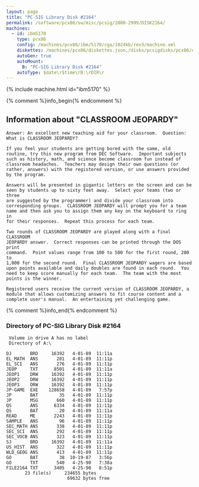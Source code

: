 ```yaml
---
layout: page
title: "PC-SIG Library Disk #2164"
permalink: /software/pcx86/sw/misc/pcsig/2000-2999/DISK2164/
machines:
  - id: ibm5170
    type: pcx86
    config: /machines/pcx86/ibm/5170/cga/1024kb/rev3/machine.xml
    diskettes: /machines/pcx86/diskettes.json,/disks/pcsigdisks/pcx86/diskettes.json
    autoGen: true
    autoMount:
      B: "PC-SIG Library Disk #2164"
    autoType: $date\r$time\rB:\rDIR\r
---
```


{% include machine.html id="ibm5170" %}

{% comment %}info_begin{% endcomment %}

## Information about "CLASSROOM JEOPARDY"

    Answer: An excellent new teaching aid for your classroom.  Question:
    What is CLASSROOM JEOPARDY?
    
    If you feel your students are getting bored with the same, old
    routine, try this new program from DEC Software.  Important subjects
    such as history, math, and science become classroom fun instead of
    classroom headaches.  Teachers may design their own questions (or
    rather, answers) with the registered version, or use answers provided
    by the program.
    
    Answers will be presented in gigantic letters on the screen and can be
    seen by students up to sixty feet away.  Select your teams (two or three
    are suggested by the programmer) and divide your classroom into
    corresponding groups.  CLASSROOM JEOPARDY will prompt you for a team
    name and then ask you to assign them any key on the keyboard to ring in
    for their responses.  Repeat this process for each team.
    
    Two rounds of CLASSROOM JEOPARDY are played along with a final CLASSROOM
    JEOPARDY answer.  Correct responses can be printed through the DOS print
    command.  Point values range from 100 to 500 for the first round, 200 to
    1,000 for the second round.  Final CLASSROOM JEOPARDY wagers are based
    upon points available and daily doubles are found in each round.  You
    need to keep score manually for each team.  The team with the most
    points is the winner.
    
    Registered users receive the current version of CLASSROOM JEOPARDY, a
    module that allows customizing answers to fit course content and a
    complete user's manual.  An entertaining yet challenging game.
{% comment %}info_end{% endcomment %}


### Directory of PC-SIG Library Disk #2164

     Volume in drive A has no label
     Directory of A:\

    DJ       BRD     16392   4-01-89  11:11a
    EL_MATH  ANS       201   4-01-89  11:11p
    EL_SCI   ANS       276   4-01-89  11:11p
    JEOP     TXT      8501   4-01-89  11:11a
    JEOP1    DRW     16392   4-01-89  11:11p
    JEOP2    DRW     16392   4-01-89  11:11p
    JEOP3    DRW     16392   4-01-89  11:11p
    JP-GAME  EXE    128658   4-01-89   7:57p
    JP       BAT        35   4-01-89  11:11p
    JP       MSG       660   4-01-89  11:11p
    QS       ANS      6334   4-01-89  11:11p
    QS       BAT        20   4-01-89  11:11a
    READ     ME       2243   4-01-89  11:11p
    SAMPLE   ANS        96   4-01-89  11:11p
    SEC_MATH ANS       338   4-01-89  11:11p
    SEC_SCI  ANS       292   4-01-89  11:11p
    SEC_VOCB ANS       323   4-01-89  11:11p
    SJ       BRD     16392   4-01-89  11:11a
    US_HIST  ANS       322   4-01-89  11:11p
    WLD_GEOG ANS       413   4-01-89  11:11p
    GO       BAT        38  10-19-87   3:56p
    GO       TXT       540   4-25-90   7:38a
    FILE2164 TXT      3405   4-25-90   8:51p
           23 file(s)     234655 bytes
                           69632 bytes free
